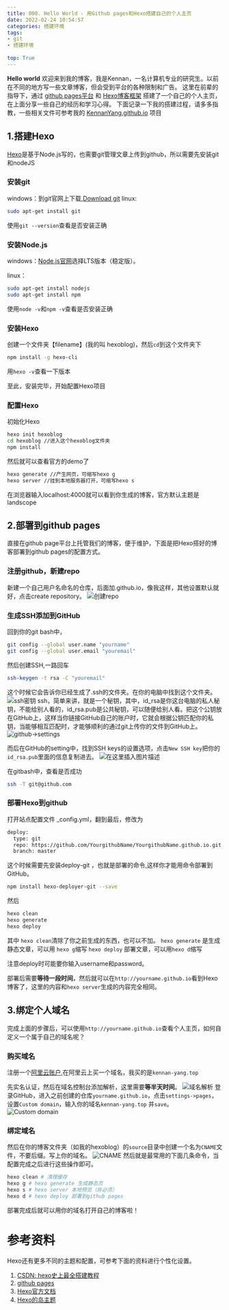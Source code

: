 ```yaml
---
title: 000. Hello World - 用Github pages和Hexo搭建自己的个人主页
date: 2022-02-24 10:54:57
categories: 搭建环境
tags:
- git
- 搭建环境
  
top: True
---
```


**Hello world**
欢迎来到我的博客，我是Kennan，一名计算机专业的研究生。以前在不同的地方写一些文章博客，但会受到平台的各种限制和广告。
这里在前辈的指导下，通过 [github pages平台](https://docs.github.com/en/pages) 和 [Hexo博客框架](https://hexo.io/) 搭建了一个自己的个人主页，在上面分享一些自己的经历和学习心得。
下面记录一下我的搭建过程，请多多指教，一些相关文件可参考我的 [KennanYang.github.io](https://github.com/KennanYang/KennanYang.github.io) 项目
<!--more-->
##  1.搭建Hexo
[Hexo](https://hexo.io/)是基于Node.js写的，也需要git管理文章上传到github，所以需要先安装git和nodeJS
### 安装git
windows：到git官网上下载,[Download git](https://gitforwindows.org/)
linux: 

```bash
sudo apt-get install git
```

使用`git --version`查看是否安装正确
### 安装Node.js
windows：[Node.js官网](https://nodejs.org/en/)选择LTS版本（稳定版）。

linux：
```bash
sudo apt-get install nodejs
sudo apt-get install npm
```
使用`node -v`和`npm -v`查看是否安装正确
### 安装Hexo
创建一个文件夹【filename】(我的叫 hexoblog)，然后`cd`到这个文件夹下
```bash
npm install -g hexo-cli
```
用`hexo -v`查看一下版本

至此，安装完毕，开始配置Hexo项目
### 配置Hexo
初始化Hexo

```bash
hexo init hexoblog
cd hexoblog //进入这个hexoblog文件夹
npm install
```
然后就可以查看官方的demo了

```bash
hexo generate //产生网页，可缩写hexo g
hexo server //挂到本地服务器打开，可缩写hexo s
```

在浏览器输入localhost:4000就可以看到你生成的博客，官方默认主题是landscope

## 2.部署到github pages
直接在github page平台上托管我们的博客，便于维护，下面是把Hexo搭好的博客部署到github pages的配置方式。
### 注册github，新建repo
新建一个自己用户名命名的仓库，后面加.github.io，像我这样，其他设置默认就好，点击create repository。
![创建repo](https://img-blog.csdnimg.cn/c5bdfacd70c94789bcbe12c7a1c01da9.png?x-oss-process=image/watermark,type_d3F5LXplbmhlaQ,shadow_50,text_Q1NETiBA5LiN6LSwS2VubmFu,size_20,color_FFFFFF,t_70,g_se,x_16)
### 生成SSH添加到GitHub
回到你的git bash中，

```bash
git config --global user.name "yourname"
git config --global user.email "youremail"
```

然后创建SSH,一路回车

```bash
ssh-keygen -t rsa -C "youremail"
```
这个时候它会告诉你已经生成了.ssh的文件夹。在你的电脑中找到这个文件夹。
![ssh密钥](https://img-blog.csdnimg.cn/1b4a2ce586c5423c91354dd38ecee893.png?x-oss-process=image/watermark,type_d3F5LXplbmhlaQ,shadow_50,text_Q1NETiBA5LiN6LSwS2VubmFu,size_20,color_FFFFFF,t_70,g_se,x_16)
ssh，简单来讲，就是一个秘钥，其中，id_rsa是你这台电脑的私人秘钥，不能给别人看的，id_rsa.pub是公共秘钥，可以随便给别人看。把这个公钥放在GitHub上，这样当你链接GitHub自己的账户时，它就会根据公钥匹配你的私钥，当能够相互匹配时，才能够顺利的通过git上传你的文件到GitHub上。
![github->settings](https://img-blog.csdnimg.cn/51f61bbe5dc64632be0158105eb15d3b.png?x-oss-process=image/watermark,type_d3F5LXplbmhlaQ,shadow_50,text_Q1NETiBA5LiN6LSwS2VubmFu,size_11,color_FFFFFF,t_70,g_se,x_5)

而后在GitHub的setting中，找到SSH keys的设置选项，点击`New SSH key`把你的`id_rsa.pub`里面的信息复制进去。
![在这里插入图片描述](https://img-blog.csdnimg.cn/b3cb64a9604946a38fc3f8bd85ce4f6a.png?x-oss-process=image/watermark,type_d3F5LXplbmhlaQ,shadow_50,text_Q1NETiBA5LiN6LSwS2VubmFu,size_20,color_FFFFFF,t_70,g_se,x_16)

在gitbash中，查看是否成功
```bash
ssh -T git@github.com
```
### 部署Hexo到github
打开站点配置文件 _config.yml，翻到最后，修改为
```bash
deploy:
  type: git
  repo: https://github.com/YourgithubName/YourgithubName.github.io.git
  branch: master
```
这个时候需要先安装deploy-git ，也就是部署的命令,这样你才能用命令部署到GitHub。

```bash
npm install hexo-deployer-git --save
```
然后
```bash
hexo clean
hexo generate
hexo deploy
```

其中 `hexo clean`清除了你之前生成的东西，也可以不加。
`hexo generate` 是生成静态文章，可以用 `hexo g`缩写
`hexo deploy` 部署文章，可以用`hexo d`缩写

注意deploy时可能要你输入username和password。

部署后需要**等待一段时间**，然后就可以在`http://yourname.github.io`看到Hexo 博客了，这里的内容和`hexo server`生成的内容完全相同。
## 3.绑定个人域名
完成上面的步骤后，可以使用`http://yourname.github.io`查看个人主页，如何自定义一个属于自己的域名呢？
### 购买域名
注册一个[阿里云账户](https://www.aliyun.com/?spm=5176.100251.top-nav.dlogo.5af94f152mfbDz),在阿里云上买一个域名，我买的是`kennan-yang.top`

先实名认证，然后在域名控制台添加解析，这里需要**等半天时间**。
![域名解析](https://img-blog.csdnimg.cn/05356c75bdfa48d593e1789995afe188.png?x-oss-process=image/watermark,type_d3F5LXplbmhlaQ,shadow_50,text_Q1NETiBA5LiN6LSwS2VubmFu,size_20,color_FFFFFF,t_70,g_se,x_16)
登录GitHub，进入之前创建的仓库`yourname.github.io`，点击`settings->pages`，设置`Custom domain`，输入你的域名`kennan-yang.top` 并`save`。
![Custom domain](https://img-blog.csdnimg.cn/4ca6ad5c655b4eaab7f534ed8cc78ab7.png?x-oss-process=image/watermark,type_d3F5LXplbmhlaQ,shadow_50,text_Q1NETiBA5LiN6LSwS2VubmFu,size_20,color_FFFFFF,t_70,g_se,x_16)
### 绑定域名
然后在你的博客文件夹（如我的hexoblog）的`source`目录中创建一个名为`CNAME`文件，不要后缀。写上你的域名。
![CNAME](https://img-blog.csdnimg.cn/e26efd4edb2a4772a54ded2542a28b14.png)
然后就是最常用的下面几条命令，当配置完成之后进行这些操作即可。
```bash
hexo clean # 清理缓存
hexo g # hexo generate 生成静态页
hexo s # hexo server 本地预览（非必须）
hexo d # hexo deploy 部署到github pages
```
部署完成后就可以用你的域名打开自己的博客啦！
# 参考资料
Hexo还有更多不同的主题和配置，可参考下面的资料进行个性化设置。
1. [CSDN: hexo史上最全搭建教程](https://blog.csdn.net/sinat_37781304/article/details/82729029)
 2. [github pages](https://docs.github.com/en/pages) 
 3. [Hexo官方文档](https://hexo.io/)
 4. [Hexo的岛主题](https://shen-yu.gitee.io/)